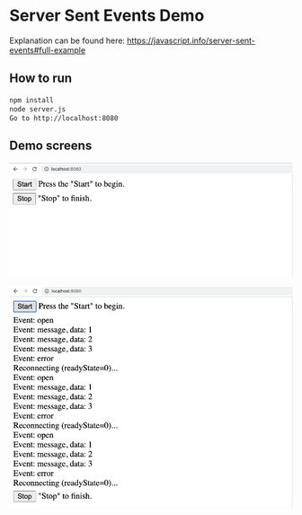# Server Sent Events Demo

 Explanation can be found here: https://javascript.info/server-sent-events#full-example

## How to run

    npm install
    node server.js
    Go to http://localhost:8080

## Demo screens

![alt text](https://github.com/manjufy/server-sent-events/blob/master/images/demo-1.png "Demo screen 1")

![alt text](https://github.com/manjufy/server-sent-events/blob/master/images/demo-2.png "Demo screen 2")